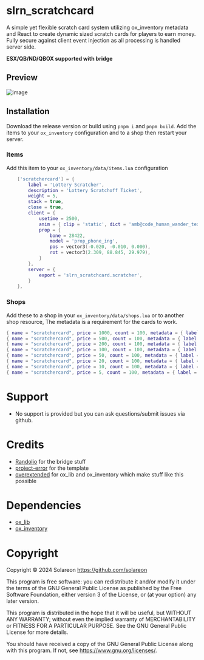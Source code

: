 # slrn_scratchcard
A simple yet flexible scratch card system utilizing ox_inventory metadata and React to create dynamic sized scratch cards for players to earn money. Fully secure against client event injection as all processing is handled server side.

**ESX/QB/ND/QBOX supported with bridge**

## Preview
![image](https://github.com/solareon/slrn_scratchcard/assets/769465/8167930a-caec-4175-af0d-01b45e436802)

## Installation
Download the release version or build using `pnpm i` and `pnpm build`. Add the items to your `ox_inventory` configuration and to a shop then restart your server.

### Items
Add this item to your `ox_inventory/data/items.lua` configuration

```lua
	['scratchercard'] = {
		label = 'Lottery Scratcher',
		description = 'Lottery Scratchoff Ticket',
		weight = 5,
		stack = true,
		close = true,
		client = {
			usetime = 2500,
			anim = { clip = 'static', dict = 'amb@code_human_wander_texting_fat@male@base' },
			prop = {
				bone = 28422,
				model = 'prop_phone_ing',
				pos = vector3(-0.020, -0.010, 0.000),
				rot = vector3(2.309, 88.845, 29.979),
			}
		},
		server = {
			export = 'slrn_scratchcard.scratcher',
		}
	},
```

### Shops
Add these to a shop in your `ox_inventory/data/shops.lua` or to another shop resource, The metadata is a requirement for the cards to work.

```lua
{ name = "scratchercard", price = 1000, count = 100, metadata = { label = "7x7 Scratcher", imageurl = 'nui://slrn_scratchcard/images/lotto8.png', scratcherType = 'sevenxseven' }, type = 'item' },
{ name = "scratchercard", price = 500, count = 100, metadata = { label = "6x6 Scratcher", imageurl = 'nui://slrn_scratchcard/images/lotto7.png', scratcherType = 'sixxsix' }, type = 'item' },
{ name = "scratchercard", price = 200, count = 100, metadata = { label = "6x5 Scratcher", imageurl = 'nui://slrn_scratchcard/images/lotto6.png', scratcherType = 'sixxfive' }, type = 'item' },
{ name = "scratchercard", price = 100, count = 100, metadata = { label = "5x5 Scratcher", imageurl = 'nui://slrn_scratchcard/images/lotto5.png', scratcherType = 'fivexfive' }, type = 'item' },
{ name = "scratchercard", price = 50, count = 100, metadata = { label = "5x4 Scratcher", imageurl = 'nui://slrn_scratchcard/images/lotto4.png', scratcherType = 'fivexfour' }, type = 'item' },
{ name = "scratchercard", price = 20, count = 100, metadata = { label = "4x4 Scratcher", imageurl = 'nui://slrn_scratchcard/images/lotto3.png', scratcherType = 'fourxfour' }, type = 'item' },
{ name = "scratchercard", price = 10, count = 100, metadata = { label = "4x3 Scratcher", imageurl = 'nui://slrn_scratchcard/images/lotto2.png', scratcherType = 'fourxthree' }, type = 'item' },
{ name = "scratchercard", price = 5, count = 100, metadata = { label = "3x3 Scratcher", imageurl = 'nui://slrn_scratchcard/images/lotto1.png', scratcherType = 'threexthree' }, type = 'item' }
```

# Support
- No support is provided but you can ask questions/submit issues via github.

# Credits
- [Randolio](https://github.com/Randolio) for the bridge stuff
- [project-error](https://github.com/project-error/fivem-react-boilerplate-lua) for the template
- [overextended](https://github.com/overextended) for ox_lib and ox_inventory which make stuff like this possible

# Dependencies
- [ox_lib](https://github.com/overextended/ox_lib)
- [ox_inventory](https://github.com/overextended/ox_inventory)


# Copyright

Copyright © 2024 Solareon <https://github.com/solareon>

This program is free software: you can redistribute it and/or modify it under the terms of the GNU General Public License as published by the Free Software Foundation, either version 3 of the License, or (at your option) any later version.

This program is distributed in the hope that it will be useful, but WITHOUT ANY WARRANTY; without even the implied warranty of MERCHANTABILITY or FITNESS FOR A PARTICULAR PURPOSE. See the GNU General Public License for more details.

You should have received a copy of the GNU General Public License along with this program. If not, see <https://www.gnu.org/licenses/>.
